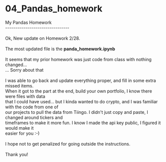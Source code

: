 # 04_Pandas_homework
My Pandas Homework </br>
--------------------------------</br></br>
Ok, New update on Homework 2/28.</br></br>
The most updated file is the **panda_homework.ipynb**</br></br>
It seems that my prior homework was just code from class with nothing changed...</br>
... Sorry about that</br></br>
I was able to go back and update everything proper, and fill in some extra missed items.</br>
When it got to the part at the end, build your own portfolio, I know there were files with data</br>
that I could have used... but I kinda wanted to do crypto, and I was familiar with the code from one of </br>
our projects to pull the data from Tiingo. I didn't just copy and paste, I changed around tickers and </br>
timeframes to make it more fun.  I know I made the api key public, I figured it would make it </br>
easier for you :-)
</br></br>
I hope not to get penalized for going outside the instructions.
</br></br>
Thank you!
